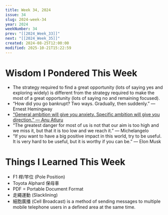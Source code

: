 ```yaml
---
title: Week 34, 2024
issue: 34
slug: 2024-week-34
year: 2024
weekNumber: 34
prev: "[[2024_Week_33]]"
next: "[[2024_Week_35]]"
created: 2024-08-25T12:00:00
modified: 2025-10-21T15:22:59
---
```


# Wisdom I Pondered This Week

* The strategy required to find a great opportunity (lots of saying yes and exploring widely) is different from the strategy required to make the most of a great opportunity (lots of saying no and remaining focused).
* “How did you go bankrupt? Two ways. Gradually, then suddenly.” — Ernest Hemingway
* [“General ambition will give you anxiety. Specific ambition will give you direction.” — Anu Atluru](https://x.com/anuatluru/status/1759602029125632042)
* “The greatest danger for most of us is not that our aim is too high and we miss it, but that it is too low and we reach it.” — Michelangelo
* “If you want to have a big positive impact in this world, try to be useful. It is very hard to be useful, but it is worthy if you can be.” — Elon Musk

# Things I Learned This Week

* F1 桿/竿位 (Pole Position)
* Toyota Alphard 保母車
* PDF = Portable Document Format
* 走繩運動 (Slacklining)
* 細胞廣播 (Cell Broadcast) is a method of sending messages to multiple mobile telephone users in a defined area at the same time.
